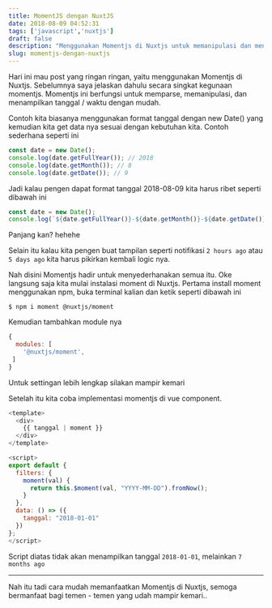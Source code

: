 ```yaml
---
title: MomentJS dengan NuxtJS
date: 2018-08-09 04:52:31
tags: ['javascript','nuxtjs']
draft: false
description: "Menggunakan Momentjs di Nuxtjs untuk memanipulasi dan menampilkan tanggal dengan keren"
slug: momentjs-dengan-nuxtjs
---
```


Hari ini mau post yang ringan ringan, yaitu menggunakan Momentjs di Nuxtjs. Sebelumnya saya jelaskan dahulu secara singkat kegunaan momentjs. Momentjs ini berfungsi untuk memparse, memanipulasi, dan menampilkan tanggal / waktu dengan mudah.

Contoh kita biasanya menggunakan format tanggal dengan new Date() yang kemudian kita get data nya sesuai dengan kebutuhan kita. Contoh sederhana seperti ini

```javascript
const date = new Date();
console.log(date.getFullYear()); // 2018
console.log(date.getMonth()); // 8
console.log(date.getDate()); // 9
```

Jadi kalau pengen dapat format tanggal 2018-08-09 kita harus ribet seperti dibawah ini

```javascript
const date = new Date();
console.log(`${date.getFullYear()}-${date.getMonth()}-${date.getDate()}`);
```

Panjang kan? hehehe

Selain itu kalau kita pengen buat tampilan seperti notifikasi `2 hours ago` atau `5 days ago` kita harus pikirkan kembali logic nya.

Nah disini Momentjs hadir untuk menyederhanakan semua itu. Oke langsung saja kita mulai instalasi moment di Nuxtjs. Pertama install moment menggunakan npm, buka terminal kalian dan ketik seperti dibawah ini

```
$ npm i moment @nuxtjs/moment
```

Kemudian tambahkan module nya

```javascript
{
  modules: [
    '@nuxtjs/moment',
 ]
}
```

Untuk settingan lebih lengkap silakan mampir kemari

Setelah itu kita coba implementasi momentjs di vue component.

```javascript
<template>
  <div>
    {{ tanggal | moment }}
  </div>
</template>

<script>
export default {
  filters: {
    moment(val) {
      return this.$moment(val, "YYYY-MM-DD").fromNow();
    }
  },
  data: () => ({
    tanggal: "2018-01-01"
  })
};
</script>
```

Script diatas tidak akan menampilkan tanggal `2018-01-01`, melainkan `7 months ago`

<hr/>

Nah itu tadi cara mudah memanfaatkan  Momentjs di Nuxtjs, semoga bermanfaat bagi temen - temen yang udah mampir kemari..
